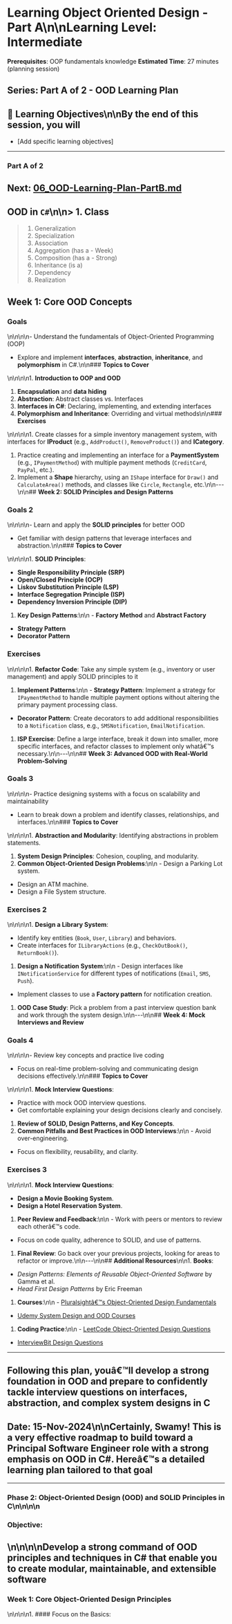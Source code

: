 # Learning Object Oriented Design - Part A\n\n**Learning Level**: Intermediate

**Prerequisites**: OOP fundamentals knowledge
**Estimated Time**: 27 minutes (planning session)

## **Series**: Part A of 2 - OOD Learning Plan

## 🎯 Learning Objectives\n\nBy the end of this session, you will

- [Add specific learning objectives]

---

### Part A of 2

## Next: [06_OOD-Learning-Plan-PartB.md](06_OOD-Learning-Plan-PartB.md)

## OOD in `C#`\n\n> 1. Class

> 1. Generalization
> 1. Specialization
> 1. Association
> 1. Aggregation (has a - Week)
> 1. Composition (has a - Strong)
> 1. Inheritance (is a)
> 1. Dependency
> 1. Realization

## **Week 1: Core OOD Concepts**

### **Goals**

\n\n\n\n- Understand the fundamentals of Object-Oriented Programming (OOP)

- Explore and implement **interfaces**, **abstraction**, **inheritance**, and **polymorphism** in C#.\n\n### **Topics to Cover**

\n\n\n\n1. **Introduction to OOP and OOD**

1. **Encapsulation** and **data hiding**
1. **Abstraction**: Abstract classes vs. Interfaces
1. **Interfaces in C#**: Declaring, implementing, and extending interfaces
1. **Polymorphism and Inheritance**: Overriding and virtual methods\n\n### **Exercises**

\n\n\n\n1. Create classes for a simple inventory management system, with interfaces for **IProduct** (e.g., `AddProduct()`, `RemoveProduct()`) and **ICategory**.

1. Practice creating and implementing an interface for a **PaymentSystem** (e.g., `IPaymentMethod`) with multiple payment methods (`CreditCard`, `PayPal`, etc.).
1. Implement a **Shape** hierarchy, using an `IShape` interface for `Draw()` and `CalculateArea()` methods, and classes like `Circle`, `Rectangle`, etc.\n\n---\n\n## **Week 2: SOLID Principles and Design Patterns**

### **Goals** 2

\n\n\n\n- Learn and apply the **SOLID principles** for better OOD

- Get familiar with design patterns that leverage interfaces and abstraction.\n\n### **Topics to Cover**

\n\n\n\n1. **SOLID Principles**:

- **Single Responsibility Principle (SRP)**
- **Open/Closed Principle (OCP)**
- **Liskov Substitution Principle (LSP)**
- **Interface Segregation Principle (ISP)**
- **Dependency Inversion Principle (DIP)**

1. **Key Design Patterns**:\n\n   - **Factory Method** and **Abstract Factory**

- **Strategy Pattern**
- **Decorator Pattern**

### **Exercises**

\n\n\n\n1. **Refactor Code**: Take any simple system (e.g., inventory or user management) and apply SOLID principles to it

1. **Implement Patterns**:\n\n   - **Strategy Pattern**: Implement a strategy for `IPaymentMethod` to handle multiple payment options without altering the primary payment processing class.

- **Decorator Pattern**: Create decorators to add additional responsibilities to a `Notification` class, e.g., `SMSNotification`, `EmailNotification`.

1. **ISP Exercise**: Define a large interface, break it down into smaller, more specific interfaces, and refactor classes to implement only whatâ€™s necessary.\n\n---\n\n## **Week 3: Advanced OOD with Real-World Problem-Solving**

### **Goals** 3

\n\n\n\n- Practice designing systems with a focus on scalability and maintainability

- Learn to break down a problem and identify classes, relationships, and interfaces.\n\n### **Topics to Cover**

\n\n\n\n1. **Abstraction and Modularity**: Identifying abstractions in problem statements.

1. **System Design Principles**: Cohesion, coupling, and modularity.
1. **Common Object-Oriented Design Problems**:\n\n   - Design a Parking Lot system.

- Design an ATM machine.
- Design a File System structure.

### **Exercises** 2

\n\n\n\n1. **Design a Library System**:

- Identify key entities (`Book`, `User`, `Library`) and behaviors.
- Create interfaces for `ILibraryActions` (e.g., `CheckOutBook()`, `ReturnBook()`).

1. **Design a Notification System**:\n\n   - Design interfaces like `INotificationService` for different types of notifications (`Email`, `SMS`, `Push`).

- Implement classes to use a **Factory pattern** for notification creation.

1. **OOD Case Study**: Pick a problem from a past interview question bank and work through the system design.\n\n---\n\n## **Week 4: Mock Interviews and Review**

### **Goals** 4

\n\n\n\n- Review key concepts and practice live coding

- Focus on real-time problem-solving and communicating design decisions effectively.\n\n### **Topics to Cover**

\n\n\n\n1. **Mock Interview Questions**:

- Practice with mock OOD interview questions.
- Get comfortable explaining your design decisions clearly and concisely.

1. **Review of SOLID, Design Patterns, and Key Concepts**.
1. **Common Pitfalls and Best Practices in OOD Interviews**:\n\n   - Avoid over-engineering.

- Focus on flexibility, reusability, and clarity.

### **Exercises** 3

\n\n\n\n1. **Mock Interview Questions**:

- **Design a Movie Booking System**.
- **Design a Hotel Reservation System**.

1. **Peer Review and Feedback**:\n\n   - Work with peers or mentors to review each otherâ€™s code.

- Focus on code quality, adherence to SOLID, and use of patterns.

1. **Final Review**: Go back over your previous projects, looking for areas to refactor or improve.\n\n---\n\n## **Additional Resources**\n\n1. **Books**:

- _Design Patterns: Elements of Reusable Object-Oriented Software_ by Gamma et al.
- _Head First Design Patterns_ by Eric Freeman

1. **Courses**:\n\n   - [Pluralsightâ€™s Object-Oriented Design Fundamentals](https://www.pluralsight.com)

- [Udemy System Design and OOD Courses](https://www.udemy.com)

1. **Coding Practice**:\n\n   - [LeetCode Object-Oriented Design Questions](https://leetcode.com/problemset/all/)

- [InterviewBit Design Questions](https://www.interviewbit.com/courses/system-design/)

---

## Following this plan, youâ€™ll develop a strong foundation in OOD and prepare to confidently tackle interview questions on interfaces, abstraction, and complex system designs in C

## Date: 15-Nov-2024\n\nCertainly, Swamy! This is a very effective roadmap to build toward a Principal Software Engineer role with a strong emphasis on OOD in C#. Hereâ€™s a detailed learning plan tailored to that goal

---

### Phase 2: Object-Oriented Design (OOD) and SOLID Principles in C\n\n\n\n

### **Objective:**

## \n\n\n\nDevelop a strong command of OOD principles and techniques in C# that enable you to create modular, maintainable, and extensible software

### **Week 1: Core Object-Oriented Design Principles**

\n\n\n\n1. #### Focus on the Basics:
